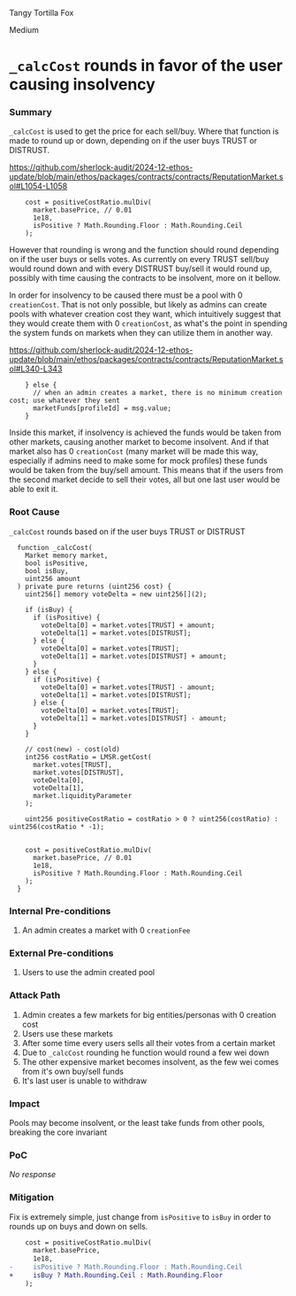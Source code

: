 Tangy Tortilla Fox

Medium

# `_calcCost` rounds in favor of the user causing insolvency

### Summary


`_calcCost` is used to get the price for each sell/buy. Where that function is made to round up or down, depending on if the user buys TRUST or DISTRUST.

https://github.com/sherlock-audit/2024-12-ethos-update/blob/main/ethos/packages/contracts/contracts/ReputationMarket.sol#L1054-L1058
```solidity
    cost = positiveCostRatio.mulDiv(
      market.basePrice, // 0.01
      1e18,
      isPositive ? Math.Rounding.Floor : Math.Rounding.Ceil
    );
```

However that rounding is wrong and the function should round depending on if the user buys or sells votes. As currently on every TRUST sell/buy would round down and with every DISTRUST buy/sell it would round up, possibly with time causing the contracts to be insolvent, more on it bellow.

In order for insolvency to be caused there must be a pool with 0 `creationCost`. That is not only possible, but likely as admins can create pools with whatever creation cost they want, which intuitively suggest that they would create them with 0 `creationCost`, as what's the point in spending the system funds on markets when they can utilize them in another way.

https://github.com/sherlock-audit/2024-12-ethos-update/blob/main/ethos/packages/contracts/contracts/ReputationMarket.sol#L340-L343
```solidity
    } else {
      // when an admin creates a market, there is no minimum creation cost; use whatever they sent
      marketFunds[profileId] = msg.value;
    }
```

Inside this market, if insolvency is achieved the funds would be taken from other markets, causing another market to become insolvent. And if that market also has 0 `creationCost` (many market will be made this way, especially if admins need to make some for mock profiles) these funds would be taken from the buy/sell amount. This means that if the users from the second market decide to sell their votes, all but one last user would be able to exit it.

### Root Cause

`_calcCost` rounds based on if the user buys TRUST or DISTRUST

```solidity
  function _calcCost(
    Market memory market,
    bool isPositive,
    bool isBuy,
    uint256 amount
  ) private pure returns (uint256 cost) {
    uint256[] memory voteDelta = new uint256[](2);

    if (isBuy) {
      if (isPositive) {
        voteDelta[0] = market.votes[TRUST] + amount;
        voteDelta[1] = market.votes[DISTRUST];
      } else {
        voteDelta[0] = market.votes[TRUST];
        voteDelta[1] = market.votes[DISTRUST] + amount;
      }
    } else {
      if (isPositive) {
        voteDelta[0] = market.votes[TRUST] - amount;
        voteDelta[1] = market.votes[DISTRUST];
      } else {
        voteDelta[0] = market.votes[TRUST];
        voteDelta[1] = market.votes[DISTRUST] - amount;
      }
    }

    // cost(new) - cost(old)
    int256 costRatio = LMSR.getCost(
      market.votes[TRUST],
      market.votes[DISTRUST],
      voteDelta[0],
      voteDelta[1],
      market.liquidityParameter
    );

    uint256 positiveCostRatio = costRatio > 0 ? uint256(costRatio) : uint256(costRatio * -1);


    cost = positiveCostRatio.mulDiv(
      market.basePrice, // 0.01
      1e18,
      isPositive ? Math.Rounding.Floor : Math.Rounding.Ceil
    );
  }
```

### Internal Pre-conditions

1. An admin creates a market with 0 `creationFee`

### External Pre-conditions

1. Users to use the admin created pool

### Attack Path

1. Admin creates a few markets for big entities/personas with 0 creation cost
2. Users use these markets
3. After some time every users sells all their votes from a certain market
4. Due to `_calcCost` rounding he function would round a few wei down
5. The other expensive market becomes insolvent, as the few wei comes from it's own buy/sell funds
6. It's last user is unable to withdraw

### Impact

Pools may become insolvent, or the least take funds from other pools, breaking the core invariant

### PoC

_No response_

### Mitigation

Fix is extremely simple, just change from `isPositive` to `isBuy` in order to rounds up on buys and down on sells.

```diff
    cost = positiveCostRatio.mulDiv(
      market.basePrice,
      1e18,
-     isPositive ? Math.Rounding.Floor : Math.Rounding.Ceil
+     isBuy ? Math.Rounding.Ceil : Math.Rounding.Floor
    );
```